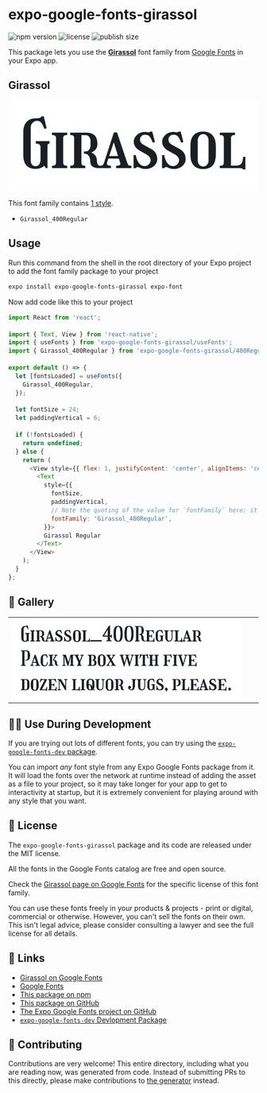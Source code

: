 # expo-google-fonts-girassol

![npm version](https://flat.badgen.net/npm/v/expo-google-fonts-girassol)
![license](https://flat.badgen.net/github/license/expo/google-fonts)
![publish size](https://flat.badgen.net/packagephobia/install/expo-google-fonts-girassol)

This package lets you use the [**Girassol**](https://fonts.google.com/specimen/Girassol) font family from [Google Fonts](https://fonts.google.com/) in your Expo app.

## Girassol

![Girassol](./font-family.png)

This font family contains [1 style](#-gallery).

- `Girassol_400Regular`

## Usage

Run this command from the shell in the root directory of your Expo project to add the font family package to your project
```sh
expo install expo-google-fonts-girassol expo-font
```

Now add code like this to your project
```js
import React from 'react';

import { Text, View } from 'react-native';
import { useFonts } from 'expo-google-fonts-girassol/useFonts';
import { Girassol_400Regular } from 'expo-google-fonts-girassol/400Regular';

export default () => {
  let [fontsLoaded] = useFonts({
    Girassol_400Regular,
  });

  let fontSize = 24;
  let paddingVertical = 6;

  if (!fontsLoaded) {
    return undefined;
  } else {
    return (
      <View style={{ flex: 1, justifyContent: 'center', alignItems: 'center' }}>
        <Text
          style={{
            fontSize,
            paddingVertical,
            // Note the quoting of the value for `fontFamily` here; it expects a string!
            fontFamily: 'Girassol_400Regular',
          }}>
          Girassol Regular
        </Text>
      </View>
    );
  }
};

```

## 🔡 Gallery


||||
|-|-|-|
|![Girassol_400Regular](.//400Regular/Girassol_400Regular.ttf.png)||||


## 👩‍💻 Use During Development

If you are trying out lots of different fonts, you can try using the [`expo-google-fonts-dev` package](https://github.com/freeboub/google-fonts/tree/master/font-packages/dev#readme).

You can import *any* font style from any Expo Google Fonts package from it. It will load the fonts
over the network at runtime instead of adding the asset as a file to your project, so it may take longer
for your app to get to interactivity at startup, but it is extremely convenient
for playing around with any style that you want.

## 📖 License

The `expo-google-fonts-girassol` package and its code are released under the MIT license.

All the fonts in the Google Fonts catalog are free and open source.

Check the [Girassol page on Google Fonts](https://fonts.google.com/specimen/Girassol) for the specific license of this font family.

You can use these fonts freely in your products & projects - print or digital, commercial or otherwise. However, you can't sell the fonts on their own. This isn't legal advice, please consider consulting a lawyer and see the full license for all details.

## 🔗 Links

- [Girassol on Google Fonts](https://fonts.google.com/specimen/Girassol)
- [Google Fonts](https://fonts.google.com/)
- [This package on npm](https://www.npmjs.com/package/expo-google-fonts-girassol)
- [This package on GitHub](https://github.com/freeboub/google-fonts/tree/master/font-packages/girassol)
- [The Expo Google Fonts project on GitHub](https://github.com/freeboub/google-fonts)
- [`expo-google-fonts-dev` Devlopment Package](https://github.com/freeboub/google-fonts/tree/master/font-packages/dev)

## 🤝 Contributing

Contributions are very welcome! This entire directory, including what you are reading now, was generated from code. Instead of submitting PRs to this directly, please make contributions to [the generator](https://github.com/freeboub/google-fonts/tree/master/packages/generator) instead.
